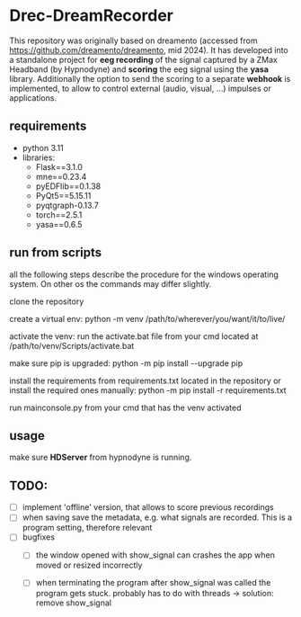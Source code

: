# Drec-DreamRecorder

This repository was originally based on dreamento (accessed from https://github.com/dreamento/dreamento, mid 2024). 
It has developed into a standalone project for **eeg recording** of the signal captured by a ZMax Headband (by Hypnodyne) and **scoring** the eeg signal using the **yasa** library. Additionally the option to send the scoring to a separate **webhook** is implemented, to allow to control external (audio, visual, ...) impulses or applications.

## requirements
- python 3.11
- libraries:
  - Flask==3.1.0
  - mne==0.23.4
  - pyEDFlib==0.1.38
  - PyQt5==5.15.11
  - pyqtgraph-0.13.7
  - torch==2.5.1
  - yasa==0.6.5
 

## run from scripts
all the following steps describe the procedure for the windows operating system. On other os the commands may differ slightly.

clone the repository

create a virtual env:
  python -m venv /path/to/wherever/you/want/it/to/live/

activate the venv:
  run the activate.bat file from your cmd located at /path/to/venv/Scripts/activate.bat
  
make sure pip is upgraded:
  python -m pip install --upgrade pip

install the requirements from requirements.txt located in the repository or install the required ones manually:
  python -m pip install -r requirements.txt

run mainconsole.py from your cmd that has the venv activated

## usage
make sure **HDServer** from hypnodyne is running. 

## TODO:
- [ ] implement 'offline' version, that allows to score previous recordings
- [ ] when saving save the metadata, e.g. what signals are recorded. This is a program setting, therefore relevant
- [ ] bugfixes
  - [ ] the window opened with show_signal can crashes the app when moved or resized incorrectly
  - [ ] when terminating the program after show_signal was called the program gets stuck. probably has to do with threads -> solution: remove show_signal

